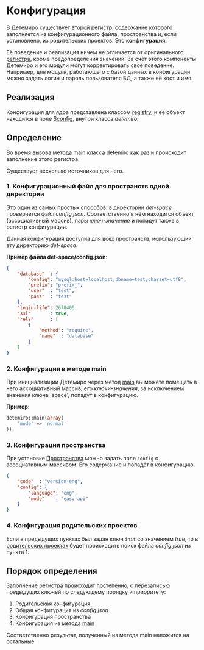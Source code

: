 ﻿# Конфигурация

В Детемиро существует второй регистр, содержание которого заполняется из конфигурационного файла, пространства и, 
если установлено, из родительских проектов. Это **конфигурация**.

Её поведение и реализация ничем не отличается от оригинального [регистра](Registry), кроме предопределения значений. 
За счёт этого компоненты Детемиро и его модули могут корректировать своё поведение. 
Например, для модуля, работающего с базой данных в конфигурации можно задать логин и пароль пользователя БД, а также её хост и имя.

## <a name="realisation"></a>Реализация
Конфигурация для ядра представлена классом [registry](https://docs.detemiro.org/api/classes/detemiro.registry.html), и её объект находится в поле [$config](https://docs.detemiro.org/api/classes/detemiro.html#property_config), внутри класса *detemiro*.

## <a name="how2do0"></a>Определение
Во время вызова метода [main](https://docs.detemiro.org/api/classes/detemiro.html#method_main) класса detemiro как раз и происходит заполнение этого регистра.

Существует несколько источников для него.

### <a name="how2do1"></a>1. Конфигурационный файл для пространств одной директории
Это один из самых простых способов: в директории *det-space* проверяется файл *config.json*. Соответственно в нём находится объект (ассоциативный массив), пары *ключ-значение* и попадут также в регистр конфигурации.

Данная конфигурация доступна для всех пространств, использующий эту директорию *det-space*.

**Пример файла det-space/config.json**:

~~~~json
{
    "database"  : {
        "config": "mysql:host=localhost;dbname=test;charset=utf8",
        "prefix": "prefix_",
        "user"  : "test",
        "pass"  : "test"
    },
    "login-life": 2678400,
    "ssl"       : true,
    "rels"      : [
        {
            "method": "require",
            "name"  : "database"
        }
    ]
}
~~~~

### <a name="how2do2"></a>2. Конфигурация в методе main
При инициализации Детемиро через метод [main](https://docs.detemiro.org/api/classes/detemiro.html#method_main) вы можете помещать в него ассоциативный массив, его *ключи-значения*, за исключением значения ключа 'space', попадут в конфигурацию.

**Пример:**

~~~~php
detemiro::main(array(
    'mode' => 'normal'
));
~~~~

### <a name="how2do3"></a>3. Конфигурация пространства

При установке [Пространства](Space) можно задать поле `config` с ассоциативным массивом. Его содержание и попадёт  в конфигурацию.

~~~~json
{
    "code"  : "version-eng",
    "config": {
        "language": "eng",
        "mode"    : "easy-api"
    }
}
~~~~

### <a name="parents"></a>4. Конфигурация родительских проектов

Если в предыдущих пунктах был задан ключ `init` со значением *true*, то в [родительских проектах](Space#parents) будет происходить поиск файла *config.json* из пункта 1.

## <a name="priority"></a>Порядок определения
Заполнение регистра происходит постепенно, с перезаписью предыдущих ключей по следующему порядку и приоритету:

1. Родительская конфигурация
2. Общая конфигурация из *config.json*
3. Конфигурация пространства
4. Конфигурация из метода [main](https://docs.detemiro.org/api/classes/detemiro.html#method_main)

Соответственно результат, полученный из метода main наложится на остальные.